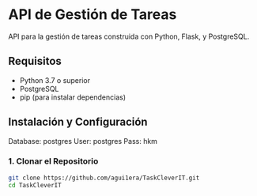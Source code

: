 # API de Gestión de Tareas

API para la gestión de tareas construida con Python, Flask, y PostgreSQL.

## Requisitos

- Python 3.7 o superior
- PostgreSQL
- pip (para instalar dependencias)

## Instalación y Configuración

Database:  postgres
User: postgres
Pass: hkm

### 1. Clonar el Repositorio

```sh
git clone https://github.com/agui1era/TaskCleverIT.git
cd TaskCleverIT
